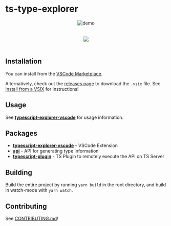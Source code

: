 # ts-type-explorer

<p align="center">
<img alt="demo" src="https://user-images.githubusercontent.com/16108792/200933940-b735a2a3-cc9d-40de-a4a9-c10c080eead8.gif" />
</p>

<p align="center" style="padding: 20px 0">
  <a href="https://marketplace.visualstudio.com/items?itemName=mxsdev.typescript-explorer&ssr=false">
    <img src="https://img.shields.io/badge/Install-VSCode%20Marketplace-blue" />
  </a>
</p>

## Installation

You can install from the [VSCode Marketplace][vscode-market-link].

Alternatively, check out the [releases page][releases] to download the `.vsix` file. See [Install from a VSIX][install-from-vsix] for instructions!

## Usage

See [**typescript-explorer-vscode**](packages/typescript-explorer-vscode) for usage information.

## Packages

-   [**typescript-explorer-vscode**](packages/typescript-explorer-vscode) - VSCode Extension
-   [**api**](packages/api) - API for generating type information
-   [**typescript-plugin**](packages/typescript-plugin) - TS Plugin to remotely execute the API on TS Server

## Building

Build the entire project by running `yarn build` in the root directory, and build in watch-mode with `yarn watch`.

## Contributing

See [CONTRIBUTING.md](CONTRIBUTING.md)!

[releases]: https://github.com/mxsdev/ts-type-explorer/releases
[install-from-vsix]: https://code.visualstudio.com/docs/editor/extension-marketplace#_install-from-a-vsix
[vscode-marketplace]: https://marketplace.visualstudio.com/vscode
[vscode-market-link]: https://marketplace.visualstudio.com/items?itemName=mxsdev.typescript-explorer&ssr=false
